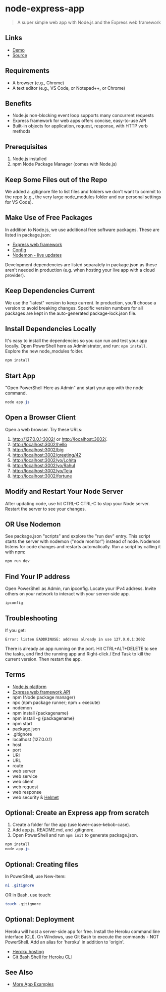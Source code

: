 # node-express-app

> A super simple web app with Node.js and the Express web framework

## Links

- [Demo](https://node-express-app-563.herokuapp.com/)
- [Source](https://github.com/denisecase/node-express-app)

## Requirements

- A browser (e.g., Chrome)
- A text editor (e.g., VS Code, or Notepad++, or Chrome)

## Benefits

- Node.js non-blocking event loop supports many concurrent requests
- Express framework for web apps offers concise, easy-to-use API
- Built-in objects for application, request, response, with HTTP verb methods

## Prerequisites

1. Node.js installed
2. npm Node Package Manager (comes with Node.js)

## Keep Some Files out of the Repo

We added a .gitignore file to list files and folders we don't want to commit to the repo (e.g., the very large node_modules folder and our personal settings for VS Code).

## Make Use of Free Packages

In addition to Node.js, we use additional free software packages.
These are listed in package.json:

- [Express web framework](https://expressjs.com/)
- [Config](https://www.npmjs.com/package/config)
- [Nodemon - live updates](https://nodemon.io/)

Development dependencies are listed separately in package.json as these aren't needed in production (e.g. when hosting your live app with a cloud provider).

## Keep Dependencies Current

We use the "latest" version to keep current. In production, you'll choose a version to avoid breaking changes. Specific version numbers for all packages are kept in the auto-generated package-lock.json file.

## Install Dependencies Locally

It's easy to install the dependencies so you can run and test your app locally. Open PowerShell here as Administrator, and run: `npm install`. Explore the new node_modules folder.

```PowerShell
npm install
```

## Start App

"Open PowerShell Here as Admin" and start your app with the node command.

```PowerShell
node app.js
```

## Open a Browser Client

Open a web browser. Try these URLs:

1. <http://127.0.0.1:3002/> or <http://localhost:3002/>.
1. <http://localhost:3002/hello>
1. <http://localhost:3002/big>
1. <http://localhost:3002/greeting/42>
1. <http://localhost:3002/yo/Lohita>
1. <http://localhost:3002/yo/Rahul>
1. <http://localhost:3002/yo/Teja>
1. <http://localhost:3002/fortune>

## Modify and Restart Your Node Server

After updating code, use hit CTRL-C CTRL-C to stop your Node server. Restart the server to see your changes.

## OR Use Nodemon

See package.json "scripts" and explore the "run dev" entry. This script starts the server with nodemon ("node monitor") instead of node. Nodemon listens for code changes and restarts automatically. Run a script by calling it with npm:

```PowerShell
npm run dev
```

## Find Your IP address

Open PowerShell as Admin, run ipconfig. Locate your IPv4 address. Invite others on your network to interact with your server-side app.

```PowerShell
ipconfig
```

## Troubleshooting

If you get:

`Error: listen EADDRINUSE: address already in use 127.0.0.1:3002`

There is already an app running on the port. Hit CTRL+ALT+DELETE to see the tasks, and find the running app and Right-click / End Task to kill the current version. Then restart the app.

## Terms

- [Node.js platform](https://nodejs.org/en/)
- [Express web framework API](https://expressjs.com/en/api.html)
- npm (Node package manager)
- npx (npm package runner; npm + execute)
- nodemon
- npm install {packagename}
- npm install -g {packagename}
- npm start
- package.json
- .gitignore
- localhost (127.0.0.1)
- host
- port
- URI
- URL
- route
- web server
- web service
- web client
- web request
- web response
- web security & [Helmet](https://helmetjs.github.io/)

## Optional: Create an Express app from scratch

1. Create a folder for the app (use lower-case-kebob-case).
1. Add app.js, README.md, and .gitignore.
1. Open PowerShell and run `npm init` to generate package.json.

```PowerShell
npm install
node app.js
```

## Optional: Creating files

In PowerShell, use New-Item:

```PowerShell
ni .gitignore
```

OR in Bash, use touch:

```Bash
touch .gitignore
```

## Optional: Deployment

Heroku will host a server-side app for free. Install the Heroku command line interface (CLI).
On Windows, use Git Bash to execute the commands - NOT PowerShell. Add an alias for 'heroku' in addition to 'origin'.

- [Heroku hosting](https://devcenter.heroku.com)
- [Git Bash Shell for Heroku CLI](https://devcenter.heroku.com/articles/git)

## See Also

- [More App Examples](https://profcase.github.io/web-apps-list/)
